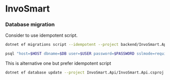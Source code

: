 # InvoSmart

### Database migration

Consider to use idempotent script.

```bash
dotnet ef migrations script --idempotent --project backend/InvoSmart.Api/InvoSmart.Api.csproj -o artifacts/migrations.sql

psql "host=$HOST dbname=$DB user=$USER password=$PASSWORD sslmode=require" -v ON_ERROR_STOP=1 -f artifacts/migrations.sql

```

This is alternative one but prefer idempotent script

```bash
dotnet ef database update --project InvoSmart.Api/InvoSmart.Api.csproj --startup-project InvoSmart.Api/InvoSmart.Api.csproj
```
